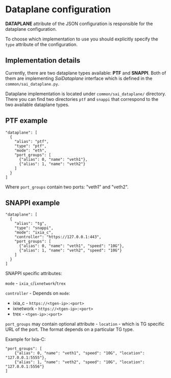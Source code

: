 # Dataplane configuration

**DATAPLANE** attribute of the JSON configuration is responsible for the dataplane configuration.

To choose which implementation to use you should explicitly specify the `type` attribute of the configuration.

## Implementation details

Currently, there are two dataplane types available: **PTF** and **SNAPPI**.
Both of them are implementing *SaiDataplane* interface which is defined in the `common/sai_dataplane.py`.

Dataplane implementation is located under `common/sai_dataplane/` directory. There you can find two directories `ptf` and `snappi` that correspond to the two available dataplane types.

## PTF example

```
"dataplane": [
  {
    "alias": "ptf",
    "type": "ptf",
    "mode": "eth",
    "port_groups": [
      {"alias": 0, "name": "veth1"},
      {"alias": 1, "name": "veth2"}
    ]
  }
]
```

Where `port_groups` contain two ports: "veth1" and "veth2".

## SNAPPI example
```
"dataplane": [
  {
    "alias": "tg",
    "type": "snappi",
    "mode": "ixia_c",
    "controller": "https://127.0.0.1:443",
    "port_groups": [
      {"alias": 0, "name": "veth1", "speed": "10G"},
      {"alias": 1, "name": "veth2", "speed": "10G"}
    ]
  }
]
```

SNAPPI specific attributes:

`mode` - `ixia_c`/`ixnetwork`/`trex`

`controller` - Depends on `mode`:
* ixia_c - `https://<tgen-ip>:<port>`
* ixnetwork - `https://<tgen-ip>:<port>`
* trex - `<tgen-ip>:<port>`

`port_groups` may contain optional attribute - `location` - which is TG specific URL of the port. The format depends on a particular TG type.

Example for Ixia-C:
```
"port_groups": [
    {"alias": 0, "name": "veth1", "speed": "10G", "location": "127.0.0.1:5555"},
    {"alias": 1, "name": "veth2", "speed": "10G", "location": "127.0.0.1:5556"}
]
```
